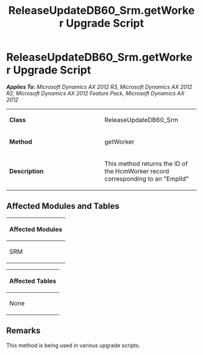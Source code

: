 ﻿---
title: ReleaseUpdateDB60_Srm.getWorker Upgrade Script
TOCTitle: ReleaseUpdateDB60_Srm.getWorker Upgrade Script
ms:assetid: 10e3f38f-f390-694a-ea01-81f8d89d2873
ms:mtpsurl: https://msdn.microsoft.com/en-us/library/JJ735793(v=AX.60)
ms:contentKeyID: 49706703
ms.date: 05/18/2015
mtps_version: v=AX.60
---

# ReleaseUpdateDB60\_Srm.getWorker Upgrade Script 


_**Applies To:** Microsoft Dynamics AX 2012 R3, Microsoft Dynamics AX 2012 R2, Microsoft Dynamics AX 2012 Feature Pack, Microsoft Dynamics AX 2012_

<table>
<colgroup>
<col style="width: 50%" />
<col style="width: 50%" />
</colgroup>
<tbody>
<tr class="odd">
<td><p><strong>Class</strong></p></td>
<td><p>ReleaseUpdateDB60_Srm</p></td>
</tr>
<tr class="even">
<td><p><strong>Method</strong></p></td>
<td><p>getWorker</p></td>
</tr>
<tr class="odd">
<td><p><strong>Description</strong></p></td>
<td><p>This method returns the ID of the HcmWorker record corresponding to an &quot;EmplId&quot;</p></td>
</tr>
</tbody>
</table>


## Affected Modules and Tables

<table>
<colgroup>
<col style="width: 100%" />
</colgroup>
<thead>
<tr class="header">
<th><p>Affected Modules</p></th>
</tr>
</thead>
<tbody>
<tr class="odd">
<td><p>SRM</p></td>
</tr>
</tbody>
</table>


<table>
<colgroup>
<col style="width: 100%" />
</colgroup>
<thead>
<tr class="header">
<th><p>Affected Tables</p></th>
</tr>
</thead>
<tbody>
<tr class="odd">
<td><p>None</p></td>
</tr>
</tbody>
</table>


## Remarks

This method is being used in various upgrade scripts.

  


